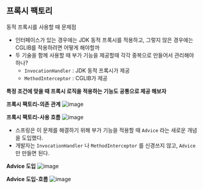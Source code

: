 ## 프록시 팩토리
 동적 프록시를 사용할 때 문제점
 - 인터페이스가 있는 경우에는 JDK 동적 프록시를 적용하고, 그렇지 않은 경우에는 CGLIB를 적용하려면 어떻게 해야할까
 - 두 기술을 함께 사용할 때 부가 기능을 제공할때 각각 중복으로 만들어서 관리해야 하나?
   - `InvocationHandler` : JDK 동적 프록시가 제공
   - `MethodInterceptor` : CGLIB가 제공
     
**특정 조건에 맞을 때 프록시 로직을 적용하는 기능도 공통으로 제공 해보자**


**프록시 팩토리-의존 관계**
![image](https://github.com/user-attachments/assets/0a010a3d-eea5-4b5c-be96-555011fe0a0c)


**프록시 팩토리-사용 흐름**
![image](https://github.com/user-attachments/assets/85d3790f-4960-435f-8543-c76389e54f67)

- 스프링은 이 문제를 해결하기 위해 부가 기능을 적용할 때 `Advice` 라는 새로운 개념을 도입했다.
- 개발자는 `InvocationHandler` 나 `MethodInterceptor` 를 신경쓰지 않고, `Advice` 만 만들면 된다.

**Advice 도입**
![image](https://github.com/user-attachments/assets/111c7bd6-dd0b-40c6-8791-fc2b8a006b52)


**Advice 도입-흐름**
![image](https://github.com/user-attachments/assets/0a2edc75-be62-460e-acf3-bfb379be0f1a)




